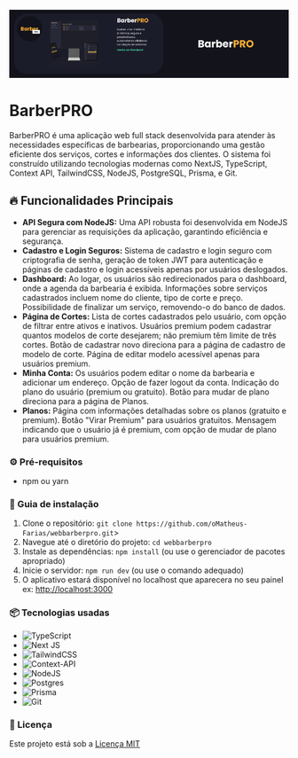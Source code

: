 ![Logo do projeto](https://raw.githubusercontent.com/oMatheus-Farias/webbarberpro/main/public/mockup-BarberPRO.png)

# BarberPRO

BarberPRO é uma aplicação web full stack desenvolvida para atender às necessidades específicas de barbearias, proporcionando uma gestão eficiente dos serviços, cortes e informações dos clientes. O sistema foi construído utilizando tecnologias modernas como NextJS, TypeScript, Context API, TailwindCSS, NodeJS, PostgreSQL, Prisma, e Git.

## 🔥 Funcionalidades Principais

- **API Segura com NodeJS:** Uma API robusta foi desenvolvida em NodeJS para gerenciar as requisições da aplicação, garantindo eficiência e segurança.
- **Cadastro e Login Seguros:** Sistema de cadastro e login seguro com criptografia de senha, geração de token JWT para autenticação e páginas de cadastro e login acessíveis apenas por usuários deslogados.
- **Dashboard:** Ao logar, os usuários são redirecionados para o dashboard, onde a agenda da barbearia é exibida. Informações sobre serviços cadastrados incluem nome do cliente, tipo de corte e preço. Possibilidade de finalizar um serviço, removendo-o do banco de dados.
- **Página de Cortes:** Lista de cortes cadastrados pelo usuário, com opção de filtrar entre ativos e inativos. Usuários premium podem cadastrar quantos modelos de corte desejarem; não premium têm limite de três cortes. Botão de cadastrar novo direciona para a página de cadastro de modelo de corte.
Página de editar modelo acessível apenas para usuários premium.
- **Minha Conta:** Os usuários podem editar o nome da barbearia e adicionar um endereço. Opção de fazer logout da conta. Indicação do plano do usuário (premium ou gratuito). Botão para mudar de plano direciona para a página de Planos.
- **Planos:** Página com informações detalhadas sobre os planos (gratuito e premium). Botão "Virar Premium" para usuários gratuitos. Mensagem indicando que o usuário já é premium, com opção de mudar de plano para usuários premium.
  
### ⚙️ Pré-requisitos

- npm ou yarn

### 🔨 Guia de instalação

1. Clone o repositório: `git clone https://github.com/oMatheus-Farias/webbarberpro.git`>
2. Navegue até o diretório do projeto: `cd webbarberpro`
3. Instale as dependências: `npm install` (ou use o gerenciador de pacotes apropriado)
4. Inicie o servidor: `npm run dev` (ou use o comando adequado)
5. O aplicativo estará disponível no localhost que aparecera no seu painel ex: [http://localhost:3000](http://localhost:3000/)

### 📦 Tecnologias usadas

* ![TypeScript](https://img.shields.io/badge/typescript-%23007ACC.svg?style=for-the-badge&logo=typescript&logoColor=white)
* ![Next JS](https://img.shields.io/badge/Next-black?style=for-the-badge&logo=next.js&logoColor=white)
* ![TailwindCSS](https://img.shields.io/badge/tailwindcss-%2338B2AC.svg?style=for-the-badge&logo=tailwind-css&logoColor=white)
* ![Context-API](https://img.shields.io/badge/Context--Api-000000?style=for-the-badge&logo=react)
* ![NodeJS](https://img.shields.io/badge/node.js-6DA55F?style=for-the-badge&logo=node.js&logoColor=white)
* ![Postgres](https://img.shields.io/badge/postgres-%23316192.svg?style=for-the-badge&logo=postgresql&logoColor=white)
* ![Prisma](https://img.shields.io/badge/Prisma-3982CE?style=for-the-badge&logo=Prisma&logoColor=white)
* ![Git](https://img.shields.io/badge/git-%23F05033.svg?style=for-the-badge&logo=git&logoColor=white)


### 📄 Licença

Este projeto está sob a [Licença MIT](https://github.com/git/git-scm.com/blob/main/MIT-LICENSE.txt)
